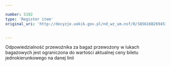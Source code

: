 ```yaml
---

number: 5192
type: 'Register item'
original_uri: 'http://decyzje.uokik.gov.pl/nd_wz_um.nsf/0/3A5616B269453223C1257BC5003E5419?OpenDocument'


---
```


Odpowiedzialność przewoźnika za bagaż przewożony w lukach bagażowych jest ograniczona do wartości aktualnej ceny biletu jednokierunkowego na danej linii
